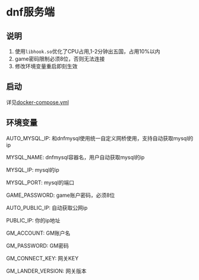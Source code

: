 # dnf服务端

## 说明

1. 使用`libhook.so`优化了CPU占用,1-2分钟出五国，占用10%以内
2. game密码限制必须8位，否则无法连接
3. 修改环境变量重启即刻生效

## 启动

详见[docker-compose.yml](docker-compose.yml)

## 环境变量

AUTO_MYSQL_IP: 和dnfmysql使用统一自定义网桥使用，支持自动获取mysql的ip

MYSQL_NAME: dnfmysql容器名，用户自动获取mysql的ip

MYSQL_IP: mysql的ip

MYSQL_PORT: mysql的端口

GAME_PASSWORD: game账户密码，必须8位

AUTO_PUBLIC_IP: 自动获取公网ip

PUBLIC_IP: 你的ip地址

GM_ACCOUNT: GM账户名

GM_PASSWORD: GM密码

GM_CONNECT_KEY: 网关KEY

GM_LANDER_VERSION: 网关版本